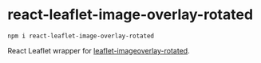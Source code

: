 # react-leaflet-image-overlay-rotated

`npm i react-leaflet-image-overlay-rotated`

React Leaflet wrapper for [leaflet-imageoverlay-rotated](https://github.com/IvanSanchez/Leaflet.ImageOverlay.Rotated).
